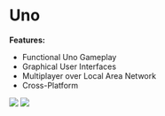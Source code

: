 # Uno

**Features:**

- Functional Uno Gameplay
- Graphical User Interfaces
- Multiplayer over Local Area Network
- Cross-Platform

![](https://i.imgur.com/qgSyfUF.png)
![](https://i.imgur.com/IZ1Rnfp.png)
